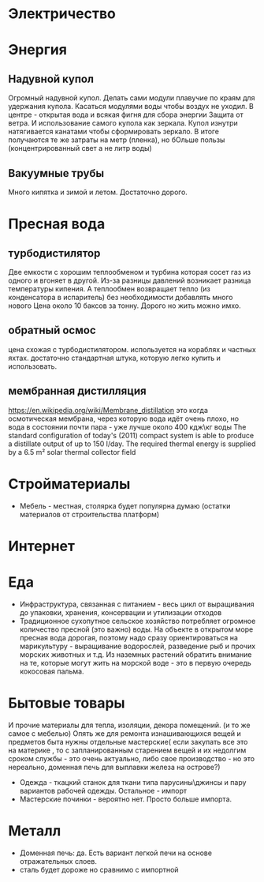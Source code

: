 # Электричество

# Энергия

## Надувной купол
Огромный надувной купол.
Делать сами модули плавучие по краям для удержания купола. Касаться модулями воды чтобы воздух не уходил. В центре - открытая вода и всякая фигня для сбора энергии
Защита от ветра.
И использование самого купола как зеркала.
Купол изнутри натягивается канатами чтобы сформировать зеркало.
В итоге получаются те же затраты на метр (пленка), но бОльше пользы (концентрированный свет а не литр воды)

## Вакуумные трубы

Много кипятка и зимой и летом. Достаточно дорого.

# Пресная вода

## турбодистилятор
Две емкости с хорошим теплообменом и турбина которая сосет газ из одного и вгоняет в другой.
Из-за разницы давлений возникает разница температуры кипения.
А теплообмен возвращает тепло (из конденсатора в испаритель) без необходимости добавлять много нового
Цена около 10 баксов за тонну. Дорого но жить можно имхо.

## обратный осмос
цена схожая с турбодистилятором. используется на кораблях и частных яхтах. достаточно стандартная штука, которую легко купить и использовать.

## мембранная дистилляция

https://en.wikipedia.org/wiki/Membrane_distillation
это когда осмотическая мембрана, через которую вода идёт очень плохо, но вода в состоянии почти пара - уже лучше
около 400 кдж\кг воды
The standard configuration of today's (2011) compact system is able to produce a distillate output of up to 150 l/day. The required thermal energy is supplied by a 6.5 m² solar thermal collector field


# Стройматериалы

* Мебель - местная, столярка будет популярна думаю (остатки материалов от строительства платформ)

# Интернет

# Еда
* Инфраструктура, связанная с питанием - весь цикл от выращивания до упаковки, хранения, консервации и  утилизации отходов
* Традиционное сухопутное сельское хозяйство потребляет огромное количество пресной (это важно) воды. На объекте в открытом море пресная вода дорогая, поэтому надо сразу ориентироваться на марикультуру - выращивание водорослей, разведение рыб и прочих морских животных и т.д. Из наземных растений обратить внимание на те, которые могут жить на морской воде - это в первую очередь кокосовая пальма.

# Бытовые товары
 И прочие материалы для тепла, изоляции, декора помещений.  (и то же самое с мебелью)
 Опять же для  ремонта изнашивающихся вещей и предметов быта нужны отдельные мастерские( если закупать все это на материке , то с запланированным старением вещей и их недолгим сроком службы - это очень актуально, либо свое производство - но это нереально, доменная печь для выплавки железа на острове?)
* Одежда - ткацкий станок  для ткани типа парусины\джинсы и пару вариантов рабочей одежды. Остальное - импорт
* Мастерские починки - вероятно нет. Просто больше импорта.


# Металл
* Доменная печь: да. Есть  вариант легкой печи на основе отражательных слоев.
* сталь будет дороже но сравнимо с импортной

